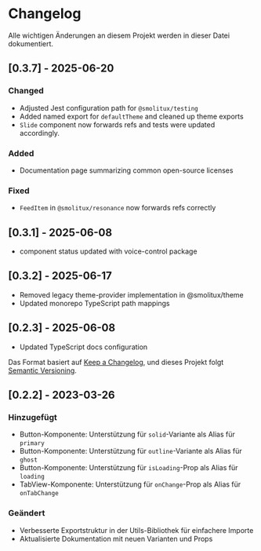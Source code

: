 # Changelog

Alle wichtigen Änderungen an diesem Projekt werden in dieser Datei dokumentiert.

## [0.3.7] - 2025-06-20

### Changed
- Adjusted Jest configuration path for `@smolitux/testing`
- Added named export for `defaultTheme` and cleaned up theme exports
- `Slide` component now forwards refs and tests were updated accordingly.

### Added
- Documentation page summarizing common open-source licenses

### Fixed
- `FeedItem` in `@smolitux/resonance` now forwards refs correctly

## [0.3.1] - 2025-06-08

- component status updated with voice-control package

## [0.3.2] - 2025-06-17
- Removed legacy theme-provider implementation in @smolitux/theme
- Updated monorepo TypeScript path mappings

## [0.2.3] - 2025-06-08

- Updated TypeScript docs configuration

Das Format basiert auf [Keep a Changelog](https://keepachangelog.com/de/1.0.0/), und dieses Projekt folgt [Semantic Versioning](https://semver.org/spec/v2.0.0.html).

## [0.2.2] - 2023-03-26

### Hinzugefügt
- Button-Komponente: Unterstützung für `solid`-Variante als Alias für `primary`
- Button-Komponente: Unterstützung für `outline`-Variante als Alias für `ghost`
- Button-Komponente: Unterstützung für `isLoading`-Prop als Alias für `loading`
- TabView-Komponente: Unterstützung für `onChange`-Prop als Alias für `onTabChange`

### Geändert
- Verbesserte Exportstruktur in der Utils-Bibliothek für einfachere Importe
- Aktualisierte Dokumentation mit neuen Varianten und Props
